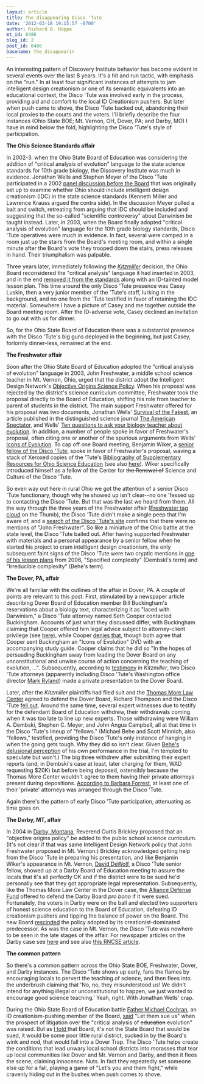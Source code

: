 ```yaml
---
layout: article
title: The disappearing Disco 'Tute
date: '2012-03-18 19:15:57 -0700'
author: Richard B. Hoppe
mt_id: 6486
blog_id: 2
post_id: 6486
basename: the_disappearin
---
```

An interesting pattern of Discovery Institute behavior has become evident in several events over the last 8 years. It's a hit and run tactic, with emphasis on the "run."  In at least four significant instances of attempts to jam intelligent design creationism or one of its semantic equivalents into an educational context, the Disco 'Tute was involved early in the process, providing aid and comfort to the local ID Creationism pushers. But later when push came to shove, the Disco 'Tute backed out, abandoning their local proxies to the courts and the voters.  I'll briefly describe the four instances (Ohio State BOE; Mt. Vernon, OH, Dover, PA; and Darby, MO) I have in mind below the fold, highlighting the Disco 'Tute's style of participation.

**The Ohio Science Standards affair**

In 2002-3. when the Ohio State Board of Education was considering the addition of "critical analysis of evolution" language to the state science standards for 10th grade biology, the Discovery Institute was much in evidence. Jonathan Wells and Stephen Meyer of the Disco 'Tute participated in a 2002 [panel discussion before the Board](http://www.millerandlevine.com/km/evol/debate.html) that was originally set up to examine whether Ohio should include intelligent design creationism (IDC) in the state science standards (Kenneth Miller and Lawrence Krauss argued the contra side). In the discussion Meyer pulled a bait and switch, retreating from arguing that IDC should be included and suggesting that the so-called "scientific controversy" about Darwinism be taught instead.  Later, in 2003, when the Board finally adopted "critical analysis of evolution" language for the 10th grade biology standards, Disco 'Tute operatives were much in evidence. In fact, several were camped in a room just up the stairs from the Board's meeting room, and within a single minute after the Board's vote they trooped down the stairs, press releases in hand. Their triumphalism was palpable.

Three years later, immediately following the _[Kitzmiller](http://www.talkorigins.org/faqs/dover/kitzmiller_v_dover_decision.html)_ decision, the Ohio Board reconsidered the "critical analysis" language it had inserted in 2003, and in the end [removed it from the standards](http://www.nytimes.com/2006/02/15/national/15evolution.html) along with an ID-tainted model lesson plan. This time around the only Disco 'Tute presence was Casey Luskin, then a very junior member of the 'Tute's staff, lurking in the background, and no one from the 'Tute testified in favor of retaining the IDC material. Somewhere I have a picture of Casey and me together outside the Board meeting room. After the ID-adverse vote, Casey declined an invitation to go out with us for dinner.

So, for the Ohio State Board of Education there was a substantial presence with the Disco 'Tute's big guns deployed in the beginning, but just Casey, forlornly dinner-less, remained at the end.

**The Freshwater affair**

Soon after the Ohio State Board of Education adopted the "critical analysis of evolution" language in 2003, John Freshwater, a middle school science teacher in Mt. Vernon, Ohio, urged that the district adopt the Intelligent Design Network's [Objective Origins Science Policy](http://www.intelligentdesignnetwork.org/SchoolPolicy.htm). When his proposal was rejected by the district's science curriculum committee, Freshwater took the proposal directly to the Board of Education, shifting his role from teacher to parent of students in the district. The main support Freshwater offered for his proposal was two documents, Jonathan Wells' [Survival of the Fakest](http://www.discovery.org/articleFiles/PDFs/survivalOfTheFakest.pdf), an article published in the distinguished science journal [The American Spectator](http://spectator.org/), and Wells' [Ten questions to ask your biology teacher about evolution](http://www.iconsofevolution.com/tools/questions.php3). In addition, a number of people spoke in favor of Freshwater's proposal, often citing one or another of the spurious arguments from Wells' [Icons of Evolution](http://www.iconsofevolution.com/). To cap off one Board meeting, Benjamin Wiker, a [senior fellow of the Disco 'Tute](http://www.discovery.org/p/40), spoke in favor of Freshwater's proposal, waving a stack of Xeroxed copies of the 'Tute's [Bibliography of Supplementary Resources for Ohio Science Education](http://www.discovery.org/a/1127) (see also [here](http://ncse.com/creationism/general/analysis-discovery-institutes-bibliography)). Wiker specifically introduced himself as a fellow of the Center for ~~the Renewal of~~ Science and Culture of the Disco 'Tute.

So even way out here in rural Ohio we got the attention of a senior Disco 'Tute functionary, though why he showed up isn't clear--no one 'fessed up to contacting the Disco 'Tute. But that was the last we heard from them. All the way through the three years of the Freshwater affair ([Freshwater tag cloud](http://pandasthumb.org/mt/search.fcgi?blog_id=2&amp;tag=Freshwater&amp;limit=20) on the Thumb), the Disco 'Tute didn't make a single peep that I'm aware of, and a [search of the Disco 'Tute's site](http://www.discovery.org/scripts/viewDB/) confirms that there were no mentions of "John Freshwater". So like a miniature of the Ohio battle at the state level, the Disco 'Tute bailed out. After having supported Freshwater with materials and a personal appearance by a senior fellow when he started his project to cram intelligent design creationism, the only subsequent faint signs of the Disco 'Tute were two cryptic mentions in [one of his lesson plans](http://pandasthumb.org/archives/2010/01/freshwater-diy.html) from 2006, "Specified complexity" (Dembski's term) and "Irreducible complexity" (Behe's term).

**The Dover, PA, affair**

We're all familiar with the outlines of the affair in Dover, PA. A couple of points are relevant to this post.  First, stimulated by a newspaper article describing Dover Board of Education member Bill Buckingham's reservations about a biology text, characterizing it as "laced with Darwinism," a Disco 'Tute attorney named Seth Cooper contacted Buckingham. Accounts of just what they discussed differ, with Buckingham claiming that Cooper offered him legal advice subject to attorney-client privilege (see [here](http://www.talkorigins.org/faqs/dover/kitzmiller_v_dover_decision3.html#p191)), while Cooper [denies that](http://www.evolutionnews.org/2005/12/statement_by_seth_l_cooper_con001775.html), though both agree that Cooper sent Buckingham an "Icons of Evolution" DVD with an accompanying study guide. Cooper claims that he did so "In the hopes of persuading Buckingham away from leading the Dover Board on any unconstitutional and unwise course of action concerning the teaching of evolution, ...". Subsequently, according to [testimony](http://www.talkorigins.org/faqs/dover/kitzmiller_v_dover_decision3.html#p191) in _Kitzmiller_, two Disco 'Tute attorneys (apparently including Disco 'Tute's Washington office director [Mark Ryland](http://ncse.com/news/2005/10/discovery-institute-thomas-more-law-center-squabble-aei-foru-00704)) made a private presentation to the Dover Board.

Later, after the _Kitzmiller_ plaintiffs had filed suit and the [Thomas More Law Center](http://www.thomasmore.org/) agreed to defend the Dover Board, Richard Thompson and the Disco 'Tute [fell out](http://ncse.com/news/2005/10/discovery-institute-thomas-more-law-center-squabble-aei-foru-00704).  Around the same time, several expert witnesses due to testify for the defendant Board of Education withdrew, their withdrawals coming when it was too late to line up new experts.  Those withdrawing were William A. Dembski, Stephen C. Meyer, and John Angus Campbell, all at that time in the Disco 'Tute's lineup of "fellows."  (Michael Behe and Scott Minnich, also "fellows," testified, providing the Disco 'Tute's only instance of hanging in when the going gets tough. Why they did so isn't clear. Given [Behe's delusional perception](/archives/2006/02/can-you-hear-me.html) of his own performance in the trial, I'm tempted to speculate but won't.) The big three withdrew after submitting their expert reports (and, in Dembski's case at least, later charging for them, WAD requesting $20K) but before being deposed, ostensibly because the Thomas More Center wouldn't agree to them having their private attorneys present during depositions. [According to Barbara Forrest](http://www.csicop.org/specialarticles/show/vise_strategy_undone_kitzmiller_et_al._v._dover_area_school_district/), at least one of their 'private' attorneys was arranged through the Disco 'Tute.

Again there's the pattern of early Disco 'Tute participation, attenuating as time goes on.

**The Darby, MT, affair**

In 2004 in [Darby, Montana](http://ncse.com/rncse/24/2/intelligent-design-bitterroot-valley), Reverend Curtis Brickley proposed that an "objective origins policy" be added to the public school science curriculum. (It's not clear if that was same Intelligent Design Network policy that John Freshwater proposed in Mt. Vernon.) Brickley acknowledged getting help from the Disco 'Tute in preparing his presentation, and like Benjamin Wiker's appearance in Mt. Vernon, [David DeWolf](http://www.discovery.org/p/78), a Disco 'Tute senior fellow, showed up at a Darby Board of Education meeting to assure the locals that it's all perfectly OK and if the district were to be sued he'd personally see that they got appropriate legal representation. Subsequently, like the Thomas More Law Center in the Dover case, the [Alliance Defense Fund](http://www.alliancedefensefund.org/) offered to defend the Darby Board _pro bono_ if it were sued. Fortunately, the voters in Darby were on the ball and elected two supporters of honest science education to the Board of Education, defeating ID creationism pushers and tipping the balance of power on the Board. The new Board [rescinded](http://lclane2.net/darby2.html) the policy adopted by its creationist-dominated predecessor. As was the case in Mt. Vernon, the Disco 'Tute was nowhere to be seen in the late stages of the affair. For newspaper articles on the Darby case see [here](http://lclane2.net/darby1.html) and see also [this RNCSE article](http://ncse.com/rncse/24/2/intelligent-design-bitterroot-valley).

**The common pattern**

So there's a common pattern across the Ohio State BOE, Freshwater, Dover, and Darby instances. The Disco 'Tute shows up early, fans the flames by encouraging locals to pervert the teaching of science, and then flees into the underbrush claiming that 'No, no, they misunderstood us! We didn't intend for anything illegal or unconstitutional to happen, we just wanted to encourage good science teaching.' Yeah, right. With Jonathan Wells' crap.

During the Ohio State Board of Education battle [Father Michael Cochran](http://www.christchurchanglican.org/pages/priests.html), an ID creationism-pushing member of the Board, [said](http://science2.marion.ohio-state.edu/ohioscience/TaftAbandonsID.html) "Let them sue us" when the prospect of litigation over the "critical analysis of ~~education~~ evolution" was raised. But as [I told ](http://pandasthumb.org/archives/2006/02/the-dover-trap.html) that Board, it's not the State Board that would be sued, it would be some poor little rural district, sucked in by the Board's wink and nod, that would fall into a Dover Trap. The Disco 'Tute helps create the conditions that lead unwary local school districts into morasses that tear up local communities like Dover and Mr. Vernon and Darby, and then it flees the scene, claiming innocence.  Nuts. In fact they repeatedly set someone else up for a fall, playing a game of "Let's you and them fight," while cravenly hiding out in the bushes when push comes to shove.

